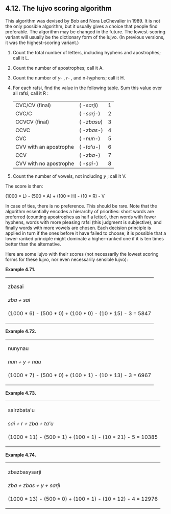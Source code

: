 <a id="section-lujvo-scoring"></a>4.12. <a id="c4s12"></a>The lujvo scoring algorithm
-------------------------------------------------------------------------------------

This algorithm was devised by Bob and Nora LeChevalier in 1989. It is not the only possible algorithm, but it usually gives a choice that people find preferable. The algorithm may be changed in the future. The lowest-scoring variant will usually be the dictionary form of the lujvo. (In previous versions, it was the highest-scoring variant.)

1.  Count the total number of letters, including hyphens and apostrophes; call it L.

2.  Count the number of apostrophes; call it A.

3.  Count the number of _y-_ , _r-_ , and n-hyphens; call it H.

4.  For each rafsi, find the value in the following table. Sum this value over all rafsi; call it R :

    <table><tbody><tr><td>CVC/CV (final)</td><td>( <span xml:lang="jbo" class="foreignphrase" lang="jbo"><em xml:lang="jbo" class="foreignphrase" lang="jbo">-sarji</em></span>)</td><td>1</td></tr><tr><td>CVC/C</td><td>( <span xml:lang="jbo" class="foreignphrase" lang="jbo"><em xml:lang="jbo" class="foreignphrase" lang="jbo">-sarj-</em></span>)</td><td>2</td></tr><tr><td>CCVCV (final)</td><td>( <span xml:lang="jbo" class="foreignphrase" lang="jbo"><em xml:lang="jbo" class="foreignphrase" lang="jbo">-zbasu</em></span>)</td><td>3</td></tr><tr><td>CCVC</td><td>( <span xml:lang="jbo" class="foreignphrase" lang="jbo"><em xml:lang="jbo" class="foreignphrase" lang="jbo">-zbas-</em></span>)</td><td>4</td></tr><tr><td>CVC</td><td>( <span xml:lang="jbo" class="foreignphrase" lang="jbo"><em xml:lang="jbo" class="foreignphrase" lang="jbo">-nun-</em></span>)</td><td>5</td></tr><tr><td>CVV with an apostrophe</td><td>( <span xml:lang="jbo" class="foreignphrase" lang="jbo"><em xml:lang="jbo" class="foreignphrase" lang="jbo">-ta'u-</em></span>)</td><td>6</td></tr><tr><td>CCV</td><td>( <span xml:lang="jbo" class="foreignphrase" lang="jbo"><em xml:lang="jbo" class="foreignphrase" lang="jbo">-zba-</em></span>)</td><td>7</td></tr><tr><td>CVV with no apostrophe</td><td>( <span xml:lang="jbo" class="foreignphrase" lang="jbo"><em xml:lang="jbo" class="foreignphrase" lang="jbo">-sai-</em></span>)</td><td>8</td></tr></tbody></table>

5.  Count the number of vowels, not including _y_ ; call it V.

<a id="id-1.5.14.4.1" class="indexterm"></a><a id="id-1.5.14.4.2" class="indexterm"></a>The score is then:

(1000 \* L) - (500 \* A) + (100 \* H) - (10 \* R) - V

<a id="id-1.5.14.4.4" class="indexterm"></a>In case of ties, there is no preference. This should be rare. Note that the algorithm essentially encodes a hierarchy of priorities: short words are preferred (counting apostrophes as half a letter), then words with fewer hyphens, words with more pleasing rafsi (this judgment is subjective), and finally words with more vowels are chosen. Each decision principle is applied in turn if the ones before it have failed to choose; it is possible that a lower-ranked principle might dominate a higher-ranked one if it is ten times better than the alternative.

<a id="id-1.5.14.5.1" class="indexterm"></a>Here are some lujvo with their scores (not necessarily the lowest scoring forms for these lujvo, nor even necessarily sensible lujvo):

<div class="lujvo-making-example example">
<a id="example-random-id-qJKu"></a>

**Example 4.71. <a id="c4e12d1"></a>** 

<table class="lujvo-making"><colgroup></colgroup><tbody><tr><td><p class="jbo">zbasai</p></td></tr><tr><td><span xml:lang="jbo" class="foreignphrase" lang="jbo"><em xml:lang="jbo" class="foreignphrase" lang="jbo">zba + sai</em></span></td></tr><tr><td><p class="lujvo-score"><span class="mathphrase">(1000 * 6) - (500 * 0) + (100 * 0) - (10 * 15) - 3 = 5847</span></p></td></tr></tbody></table>

</div>  
<div class="lujvo-making-example example">
<a id="example-random-id-qjLd"></a>

**Example 4.72. <a id="c4e12d2"></a>** 

<table class="lujvo-making"><colgroup></colgroup><tbody><tr><td><p class="jbo">nunynau</p></td></tr><tr><td><span xml:lang="jbo" class="foreignphrase" lang="jbo"><em xml:lang="jbo" class="foreignphrase" lang="jbo">nun + y + nau</em></span></td></tr><tr><td><p class="lujvo-score"><span class="mathphrase">(1000 * 7) - (500 * 0) + (100 * 1) - (10 * 13) - 3 = 6967</span></p></td></tr></tbody></table>

</div>  
<div class="lujvo-making-example example">
<a id="example-random-id-qJLQ"></a>

**Example 4.73. <a id="c4e12d3"></a>** 

<table class="lujvo-making"><colgroup></colgroup><tbody><tr><td><p class="jbo">sairzbata'u</p></td></tr><tr><td><span xml:lang="jbo" class="foreignphrase" lang="jbo"><em xml:lang="jbo" class="foreignphrase" lang="jbo">sai + r + zba + ta'u</em></span></td></tr><tr><td><p class="lujvo-score"><span class="mathphrase">(1000 * 11) - (500 * 1) + (100 * 1) - (10 * 21) - 5 = 10385</span></p></td></tr></tbody></table>

</div>  
<div class="lujvo-making-example example">
<a id="example-random-id-qJmn"></a>

**Example 4.74. <a id="c4e12d4"></a>** 

<table class="lujvo-making"><colgroup></colgroup><tbody><tr><td><p class="jbo">zbazbasysarji</p></td></tr><tr><td><span xml:lang="jbo" class="foreignphrase" lang="jbo"><em xml:lang="jbo" class="foreignphrase" lang="jbo">zba + zbas + y + sarji</em></span></td></tr><tr><td><p class="lujvo-score"><span class="mathphrase">(1000 * 13) - (500 * 0) + (100 * 1) - (10 * 12) - 4 = 12976</span></p></td></tr></tbody></table>

</div>